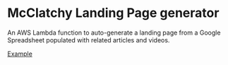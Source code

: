 # McClatchy Landing Page generator
An AWS Lambda function to auto-generate a landing page from a Google Spreadsheet populated with related articles and videos.

[Example](https://www.newsobserver.com/news/local/article221018640.html)